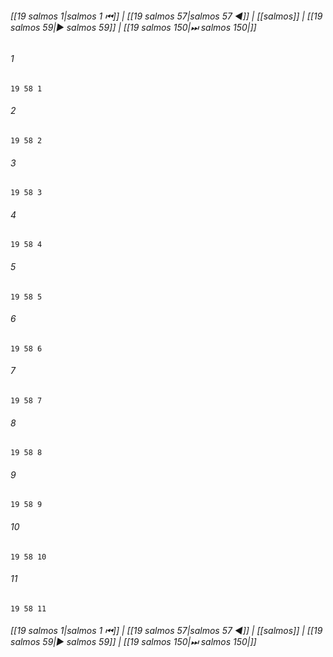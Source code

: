 
###### [[19 salmos 1|salmos 1 ⏮]] | [[19 salmos 57|salmos 57 ◀]] | [[salmos]] | [[19 salmos 59|▶ salmos 59]] | [[19 salmos 150|⏭ salmos 150|]]

###### 1
``` verse
19 58 1 
```
###### 2
``` verse
19 58 2 
```
###### 3
``` verse
19 58 3 
```
###### 4
``` verse
19 58 4 
```
###### 5
``` verse
19 58 5 
```
###### 6
``` verse
19 58 6 
```
###### 7
``` verse
19 58 7 
```
###### 8
``` verse
19 58 8 
```
###### 9
``` verse
19 58 9 
```
###### 10
``` verse
19 58 10 
```
###### 11
``` verse
19 58 11 
```

###### [[19 salmos 1|salmos 1 ⏮]] | [[19 salmos 57|salmos 57 ◀]] | [[salmos]] | [[19 salmos 59|▶ salmos 59]] | [[19 salmos 150|⏭ salmos 150|]]

